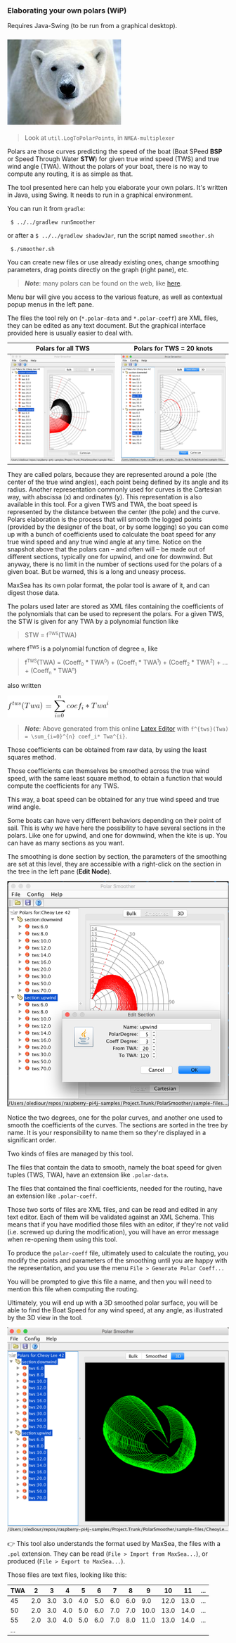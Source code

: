 ### Elaborating your own polars (WiP)

Requires Java-Swing (to be run from a graphical desktop).

### ![Polar](./polar.jpg)

> Look at `util.LogToPolarPoints`, in `NMEA-multiplexer`

Polars are those curves predicting the speed of the boat (Boat SPeed **BSP** or Speed Through Water **STW**) for given true wind speed (TWS) and true wind angle (TWA). Without the polars of your boat, there is no way to compute any routing, it is as simple as that.

The tool presented here can help you elaborate your own polars. It's written in Java, using Swing. It needs to run in a graphical environment.

You can run it from `gradle`:
```
 $ ../../gradlew runSmoother
```
or after a `$ ../../gradlew shadowJar`, run the script named `smoother.sh`
```
 $./smoother.sh
```
You can create new files or use already existing ones, change smoothing parameters, drag points directly on the graph (right pane), etc.

> _**Note**_: many polars can be found on the web, like [here](http://download.meltemus.com/polars/).

Menu bar will give you access to the various feature, as well as contextual popup menus in the left pane.

The files the tool rely on (`*.polar-data` and `*.polar-coeff`) are XML files, they can be edited as any text document. But the graphical interface
provided here is usually easier to deal with.

| Polars for all TWS | Polars for TWS = 20 knots |
|:------------------:|:-------------------------:|
|![All TWS](./docimg/screenshot.01.png)|![TWS=20](./docimg/screenshot.02.png)|

They are called polars, because they are represented around a pole (the center of the true wind angles), each point being defined by its angle and its radius. Another representation commonly used for curves is the Cartesian way, with abscissa (x) and ordinates (y). This representation is also available in this tool.
For a given TWS and TWA, the boat speed is represented by the distance between the center (the pole) and the curve.
Polars elaboration is the process that will smooth the logged points (provided by the designer of the boat, or by some logging) so you can come up with a bunch of coefficients used to calculate the boat speed for any true wind speed and any true wind angle at any time.
Notice on the snapshot above that the polars can – and often will – be made out of different sections, typically one for upwind, and one for downwind. But anyway, there is no limit in the number of sections used for the polars of a given boat.
But be warned, this is a long and uneasy process.

MaxSea has its own polar format, the polar tool is aware of it, and can digest those data.

The polars used later are stored as XML files containing the coefficients of the polynomials that can be used to represent the polars.
For a given TWS, the STW is given for any TWA by a polynomial function like


> STW = f<small><sup>TWS</sup></small>(TWA)</span>

where f<small><sup>TWS</sup></small> is a polynomial function of degree `n`, like
> f<small><sup>TWS</sup></small>(TWA) = (Coeff<small><sub>0</sub></small> * TWA<small><sup>0</sup></small>) + (Coeff<small><sub>1</sub></small> * TWA<small><sup>1</sup></small>) + (Coeff<small><sub>2</sub></small> * TWA<small><sup>2</sup></small>) + ... + (Coeff<small><sub>n</sub></small> * TWA<small><sup>n</sup></small>)

also written

![f(TWA)](./docimg/ftwa.gif)  
> _**Note**_: Above generated from this online [Latex Editor](https://latex.codecogs.com/eqneditor/editor.php) with `f^{tws}(Twa) = \sum_{i=0}^{n} coef_i* Twa^{i}`.


<!--
|  |    |  |
|--:|:--:|:--|
|                                      |   <small>n</small>     |                                                    |
|f<small><sup>TWS</sup></small>(TWA) = | &Sigma; | Coeff<small><sub>i</sub></small> * TWA<small><sup>i</sup></small> |
|                                      |  <small>i=0</small>    |                                                    |
-->
Those coefficients can be obtained from raw data, by using the least squares method.

Those coefficients can themselves be smoothed across the true wind speed, with the same least square method, to obtain a function that would compute the coefficients for any TWS.

This way, a boat speed can be obtained for any true wind speed and true wind angle.

Some boats can have very different behaviors depending on their point of sail. This is why we have here the possibility to have several sections in the polars. Like one for upwind, and one for downwind, when the kite is up. You can have as many sections as you want.

The smoothing is done section by section, the parameters of the smoothing are set at this level, they are accessible with a right-click on the section in the tree in the left pane (**Edit Node**).

![Edit Node](./docimg/screenshot.03.png)

Notice the two degrees, one for the polar curves, and another one used to smooth the coefficients of the curves.
The sections are sorted in the tree by name.
It is your responsibility to name them so they're displayed in a significant order.

Two kinds of files are managed by this tool.

The files that contain the data to smooth, namely the boat speed for given tuples (TWS, TWA), have an extension like `.polar-data`.

The files that contained the final coefficients, needed for the routing, have an extension like `.polar-coeff`.

Those two sorts of files are XML files, and can be read and edited in any text editor. Each of them will be validated against an XML Schema. This means that if you have modified those files with an editor, if they're not valid (i.e. screwed up during the modification), you will have an error message when re-opening them using this tool.

To produce the `polar-coeff` file, ultimately used to calculate the routing, you modify the points and parameters of the smoothing until you are happy with the representation, and you use the menu `File > Generate Polar Coeff...`

You will be prompted to give this file a name, and then you will need to mention this file when computing the routing.

Ultimately, you will end up with a 3D smoothed polar surface, you will be able to find the Boat Speed for any wind speed, at any angle,
as illustrated by the 3D view in the tool.

![3D View](./docimg/screenshot.04.png)

👉 This tool also understands the format used by MaxSea, the files with a `.pol` extension. They can be read (`File > Import from MaxSea...`), or produced (`File > Export to MaxSea...`).

Those files are text files, looking like this:

|TWA|2|3|4|5|6|7|8|9|10|11|...|
|---|-|-|-|-|-|-|-|-|--|--|---|
|45|2.0|3.0|3.0|4.0|5.0|6.0|6.0|9.0|12.0|13.0|...|
|50|2.0|3.0|4.0|5.0|6.0|7.0|7.0|10.0|13.0|14.0|...|
|55|2.0|3.0|4.0|5.0|6.0|7.0|8.0|11.0|13.0|14.0|...|
|...|
